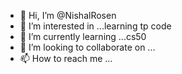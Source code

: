 - 👋 Hi, I’m @NishalRosen
- 👀 I’m interested in ...learning tp code
- 🌱 I’m currently learning ...cs50
- 💞️ I’m looking to collaborate on ...
- 📫 How to reach me ...

<!---
NishalRosen/NishalRosen is a ✨ special ✨ repository because its `README.md` (this file) appears on your GitHub profile.
You can click the Preview link to take a look at your changes.
--->
